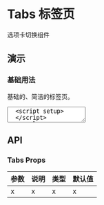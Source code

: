 # Tabs 标签页

选项卡切换组件

## 演示

<script setup>
  import { Tabs } from '../../src'
</script>

### 基础用法

基础的、简洁的标签页。

<ClientOnly>
  <CodePreview>
  <textarea lang="vue">
  <script setup>
  </script>
  <template>
  </template>
  </textarea>
  <template #preview>
    <Tabs></Tabs>
  </template>
  </CodePreview>
</ClientOnly>

## API

### Tabs Props

| 参数 | 说明 | 类型 | 默认值 |
| ---- | ---- | ---- | ------ |
| x    | x    | x    | x      |

